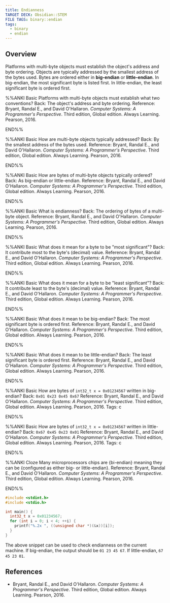 ```yaml
---
title: Endianness
TARGET DECK: Obsidian::STEM
FILE TAGS: binary::endian
tags:
  - binary
  - endian
---
```


## Overview

Platforms with multi-byte objects must establish the object's address and byte ordering. Objects are typically addressed by the smallest address of the bytes used. Bytes are ordered either in **big-endian** or **little-endian**. In big-endian, the most significant byte is listed first. In little-endian, the least significant byte is ordered first.

%%ANKI
Basic
Platforms with multi-byte objects must establish what two conventions?
Back: The object's address and byte ordering.
Reference: Bryant, Randal E., and David O'Hallaron. *Computer Systems: A Programmer's Perspective*. Third edition, Global edition. Always Learning. Pearson, 2016.
<!--ID: 1707661283766-->
END%%

%%ANKI
Basic
How are multi-byte objects typically addressed?
Back: By the smallest address of the bytes used.
Reference: Bryant, Randal E., and David O'Hallaron. *Computer Systems: A Programmer's Perspective*. Third edition, Global edition. Always Learning. Pearson, 2016.
<!--ID: 1707661283768-->
END%%

%%ANKI
Basic
How are bytes of multi-byte objects typically ordered?
Back: As big-endian or little-endian.
Reference: Bryant, Randal E., and David O'Hallaron. *Computer Systems: A Programmer's Perspective*. Third edition, Global edition. Always Learning. Pearson, 2016.
<!--ID: 1707661283770-->
END%%

%%ANKI
Basic
What is endianness?
Back: The ordering of bytes of a multi-byte object.
Reference: Bryant, Randal E., and David O'Hallaron. *Computer Systems: A Programmer's Perspective*. Third edition, Global edition. Always Learning. Pearson, 2016.
<!--ID: 1707661283771-->
END%%

%%ANKI
Basic
What does it mean for a byte to be "most significant"?
Back: It contribute most to the byte's (decimal) value.
Reference: Bryant, Randal E., and David O'Hallaron. *Computer Systems: A Programmer's Perspective*. Third edition, Global edition. Always Learning. Pearson, 2016.
<!--ID: 1707661283773-->
END%%

%%ANKI
Basic
What does it mean for a byte to be "least significant"?
Back: It contribute least to the byte's (decimal) value.
Reference: Bryant, Randal E., and David O'Hallaron. *Computer Systems: A Programmer's Perspective*. Third edition, Global edition. Always Learning. Pearson, 2016.
<!--ID: 1707661283774-->
END%%

%%ANKI
Basic
What does it mean to be big-endian?
Back: The most significant byte is ordered first.
Reference: Bryant, Randal E., and David O'Hallaron. *Computer Systems: A Programmer's Perspective*. Third edition, Global edition. Always Learning. Pearson, 2016.
<!--ID: 1707661283776-->
END%%

%%ANKI
Basic
What does it mean to be little-endian?
Back: The least significant byte is ordered first.
Reference: Bryant, Randal E., and David O'Hallaron. *Computer Systems: A Programmer's Perspective*. Third edition, Global edition. Always Learning. Pearson, 2016.
<!--ID: 1707661283777-->
END%%

%%ANKI
Basic
How are bytes of `int32_t x = 0x01234567` written in big-endian?
Back: `0x01 0x23 0x45 0x67`
Reference: Bryant, Randal E., and David O'Hallaron. *Computer Systems: A Programmer's Perspective*. Third edition, Global edition. Always Learning. Pearson, 2016.
Tags: c
<!--ID: 1707661283779-->
END%%

%%ANKI
Basic
How are bytes of `int32_t x = 0x01234567` written in little-endian?
Back: `0x67 0x45 0x23 0x01`
Reference: Bryant, Randal E., and David O'Hallaron. *Computer Systems: A Programmer's Perspective*. Third edition, Global edition. Always Learning. Pearson, 2016.
Tags: c
<!--ID: 1707661283780-->
END%%

%%ANKI
Cloze
Many microprocessors chips are {bi-endian} meaning they can be {configured as either big- or little-endian}.
Reference: Bryant, Randal E., and David O'Hallaron. *Computer Systems: A Programmer's Perspective*. Third edition, Global edition. Always Learning. Pearson, 2016.
<!--ID: 1707661283782-->
END%%

```c
#include <stdint.h>
#include <stdio.h>

int main() {
  int32_t x = 0x01234567;
  for (int i = 0; i < 4; ++i) {
    printf("%.2x ", ((unsigned char *)(&x))[i]);
  }
}
```

The above snippet can be used to check endianness on the current machine. If big-endian, the output should be `01 23 45 67`. If little-endian, `67 45 23 01`.

## References

* Bryant, Randal E., and David O'Hallaron. *Computer Systems: A Programmer's Perspective*. Third edition, Global edition. Always Learning. Pearson, 2016.